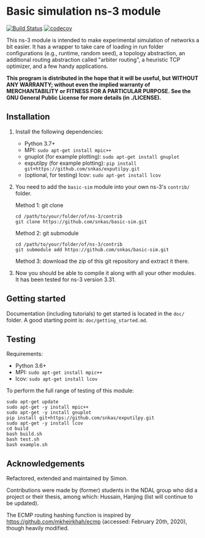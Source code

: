 # Basic simulation ns-3 module

[![Build Status](https://travis-ci.org/snkas/basic-sim.svg?branch=master)](https://travis-ci.org/snkas/basic-sim) [![codecov](https://codecov.io/gh/snkas/basic-sim/branch/master/graph/badge.svg)](https://codecov.io/gh/snkas/basic-sim)

This ns-3 module is intended to make experimental simulation of networks a bit easier. It has a wrapper to take care of loading in run folder configurations (e.g., runtime, random seed), a topology abstraction, an additional routing abstraction called "arbiter routing", a heuristic TCP optimizer, and a few handy applications.

**This program is distributed in the hope that it will be useful, but WITHOUT ANY WARRANTY; without even the implied warranty of MERCHANTABILITY or FITNESS FOR A PARTICULAR PURPOSE.  See the GNU General Public License for more details (in ./LICENSE).**


## Installation

1. Install the following dependencies:
   * Python 3.7+
   * MPI: `sudo apt-get install mpic++`
   * gnuplot (for example plotting): `sudo apt-get install gnuplot`
   * exputilpy (for example plotting): `pip install git+https://github.com/snkas/exputilpy.git`
   * (optional, for testing) lcov: `sudo apt-get install lcov`

2. You need to add the `basic-sim` module into your own ns-3's `contrib/` folder.

    Method 1: git clone
    ```
    cd /path/to/your/folder/of/ns-3/contrib
    git clone https://github.com/snkas/basic-sim.git
    ```
   
    Method 2: git submodule
    ```
    cd /path/to/your/folder/of/ns-3/contrib
    git submodule add https://github.com/snkas/basic-sim.git
    ```
   
    Method 3: download the zip of this git repository and extract it there.
   
3. Now you should be able to compile it along with all your other modules. It has been tested for ns-3 version 3.31.


## Getting started

Documentation (including tutorials) to get started is located in the `doc/` folder.
A good starting point is: `doc/getting_started.md`.


## Testing

Requirements:

* Python 3.6+
* MPI: `sudo apt-get install mpic++`
* lcov: `sudo apt-get install lcov`

To perform the full range of testing of this module:

```
sudo apt-get update
sudo apt-get -y install mpic++
sudo apt-get -y install gnuplot
pip install git+https://github.com/snkas/exputilpy.git
sudo apt-get -y install lcov
cd build
bash build.sh
bash test.sh
bash example.sh
```


## Acknowledgements

Refactored, extended and maintained by Simon.

Contributions were made by (former) students in the NDAL group who did a project or their thesis, among which: Hussain, Hanjing (list will continue to be updated).

The ECMP routing hashing function is inspired by https://github.com/mkheirkhah/ecmp (accessed: February 20th, 2020), though heavily modified.
